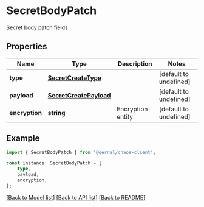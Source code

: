 # SecretBodyPatch

Secret body patch fields

## Properties

Name | Type | Description | Notes
------------ | ------------- | ------------- | -------------
**type** | [**SecretCreateType**](SecretCreateType.md) |  | [default to undefined]
**payload** | [**SecretCreatePayload**](SecretCreatePayload.md) |  | [default to undefined]
**encryption** | **string** | Encryption entity | [default to undefined]

## Example

```typescript
import { SecretBodyPatch } from '@qernal/chaos-client';

const instance: SecretBodyPatch = {
    type,
    payload,
    encryption,
};
```

[[Back to Model list]](../README.md#documentation-for-models) [[Back to API list]](../README.md#documentation-for-api-endpoints) [[Back to README]](../README.md)
